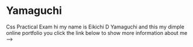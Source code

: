 # Yamaguchi
Css Practical Exam
hi my name is Eikichi D Yamaguchi and this my dimple online portfolio you click the link below to show more information about me
-->
